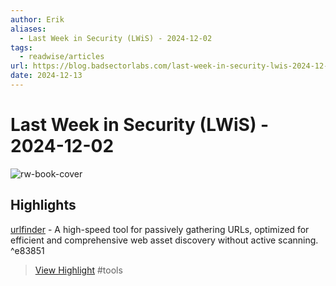 ```yaml
---
author: Erik
aliases:
  - Last Week in Security (LWiS) - 2024-12-02
tags:
  - readwise/articles
url: https://blog.badsectorlabs.com/last-week-in-security-lwis-2024-12-02.html
date: 2024-12-13
---
```

# Last Week in Security (LWiS) - 2024-12-02

![rw-book-cover](https://blog.badsectorlabs.com/favicon.ico)

## Highlights


[urlfinder](https://github.com/projectdiscovery/urlfinder) - A high-speed tool for passively gathering URLs, optimized for efficient and comprehensive web asset discovery without active scanning. ^e83851
> [View Highlight](https://read.readwise.io/read/01jee2fdbjrra7qcfgvvdmnrhp)
> #tools

